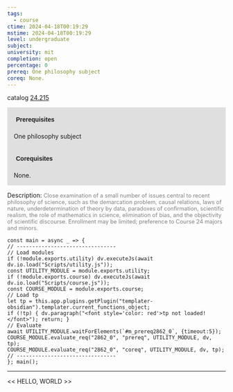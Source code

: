 ```yaml
---
tags:
  - course
ctime: 2024-04-18T00:19:29
mstime: 2024-04-18T00:19:29
level: undergraduate
subject: 
university: mit
completion: open
percentage: 0
prereq: One philosophy subject
coreq: None.
---
```


catalog [24.215](http://student.mit.edu/catalog/m24a.html#24.215)

<span style="display: block; padding: 15px; background-color: rgb(100, 100, 100, 0.2);"><font id="m_prereq2862_0" style="display: block; font-family: Arial, sans-serif; font-weight: bold; padding: 5px">Prerequisites</font><br><span id="prereq2862_0">One philosophy subject</span></span>
<span style="display: block; padding: 15px; background-color: rgb(100, 100, 100, 0.2);"><font id="m_coreq2862_0" style="display: block; font-family: Arial, sans-serif; font-weight: bold; padding: 5px">Corequisites</font><br><span id="coreq2862_0">None.</span></span>

<font style="">Description:</font>
<font style="color: grey; font-size: 0.8rem;">Close examination of a small number of issues central to recent philosophy of science, such as the demarcation problem, causal relations, laws of nature, underdetermination of theory by data, paradoxes of confirmation, scientific realism, the role of mathematics in science, elimination of bias, and the objectivity of scientific discourse. Enrollment may be limited; preference to Course 24 majors and minors.</font>

```dataviewjs
const main = async _ => {
// --------------------------------
// Load modules
if (!module.exports.utility) dv.executeJs(await dv.io.load("Scripts/utility.js"));
const UTILITY_MODULE = module.exports.utility;
if (!module.exports.course) dv.executeJs(await dv.io.load("Scripts/course.js"));
const COURSE_MODULE = module.exports.course;
// Load tp
let tp = this.app.plugins.getPlugin("templater-obsidian").templater.current_functions_object;
if (!tp) { dv.paragraph("<font style='color: red'>tp not loaded!</font>"); return; }
// Evaluate
await UTILITY_MODULE.waitForElements(`#m_prereq2862_0`, {timeout:5});
COURSE_MODULE.evaluate_req("2862_0", "prereq", UTILITY_MODULE, dv, tp);
COURSE_MODULE.evaluate_req("2862_0", "coreq", UTILITY_MODULE, dv, tp);
// --------------------------------
}; main();
```

---

<< HELLO, WORLD >>
